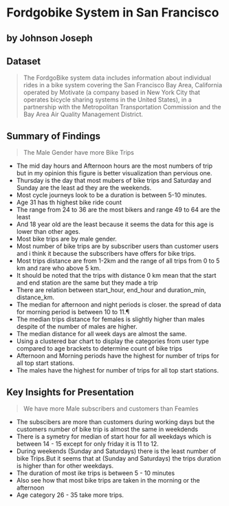 # Fordgobike System in San Francisco 
## by Johnson Joseph 


## Dataset

> The FordgoBike system data includes information about individual rides in a bike system covering the San Francisco Bay Area, California operated by Motivate (a company based in New York City that operates bicycle sharing systems in the United States), in a partnership with the Metropolitan Transportation Commission and the Bay Area Air Quality Management District.


## Summary of Findings

> The Male Gender have more Bike Trips
- The mid day hours and Afternoon hours are the most numbers of trip but in my opinion this figure is better visualization than pervious one.
- Thursday is the day that most mubers of bike trips and Saturday and Sunday are the least ad they are the weekends.
- Most cycle journeys look to be a duration is between 5-10 minutes.
- Age 31 has th highest bike ride count
- The range from 24 to 36 are the most bikers and range 49 to 64 are the least
- And 18 year old are the least because it seems the data for this age is lower than other ages.
- Most bike trips are by male gender.
- Most number of bike trips are by subscriber users than customer users and i think it because the subscribers have offers for bike trips.
- Most trips distance are from 1-2km and the range of all trips from 0 to 5 km and rare who above 5 km.
- It should be noted that the trips with distance 0 km mean that the start and end station are the same but they made a trip
- There are relation between start_hour, end_hour and duration_min, distance_km.
- The median for afternoon and night periods is closer. the spread of data for morning period is between 10 to 11.¶
- The median trips distance for females is slightly higher than males despite of the number of males are higher.
- The median distance for all week days are almost the same.
- Using a clustered bar chart to display the categories from user type compared to age brackets to determine count of bike trips
- Afternoon and Morning periods have the highest for number of trips for all top start stations.
- The males have the highest for number of trips for all top start stations.


## Key Insights for Presentation

> We have more Male subscribers and customers than Feamles
- The subscibers are more than customers during working days but the customers number of bike trip is almost the same in weekdends
- There is a symetry for median of start hour for all weekdays which is between 14 - 15 except for only friday it is 11 to 12.
- During weekends (Sunday and Saturdays) there is the least number of bike Trips.But it seems that at (Sunday and Saturdays) the trips duration is higher than    for other weekdays.
- The duration of most ike trips is between 5 - 10 minutes 
- Also see how that most bike trips are taken in the morning or the afternoon
- Age category 26 - 35 take more trips.

